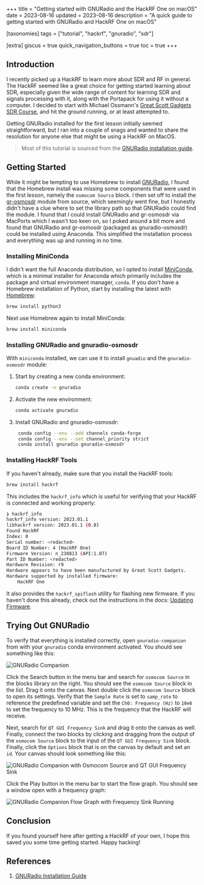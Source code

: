 +++
title = "Getting started with GNURadio and the HackRF One on macOS"
date = 2023-08-16
updated = 2023-08-16
description = "A quick guide to getting started with GNURadio and HackRF One on macOS"

[taxonomies]
tags = ["tutorial", "hackrf", "gnuradio", "sdr"]

[extra]
giscus = true
quick_navigation_buttons = true
toc = true
+++

## Introduction

I recently picked up a HackRF to learn more about SDR and RF in general. The HackRF seemed like a great choice for
getting started learning about SDR, especially given the wide range of content for learning SDR and signals processing
with it, along with the Portapack for using it without a computer. I decided to start with Michael
Ossmann's [Great Scott Gadgets SDR Course](https://greatscottgadgets.com/sdr/), and hit the ground running, or at least
attempted to.

Getting GNURadio installed for the first lesson initially seemed straightforward, but I ran into a couple of snags and
wanted to share the resolution for anyone else that might be using a HackRF on MacOS.

> Most of this tutorial is sourced from
> the [GNURadio installation guide](https://wiki.gnuradio.org/index.php?title=CondaInstall).

## Getting Started

While it might be tempting to use Homebrew to install [GNURadio](https://gnuradio.org), I found that the Homebrew
install was missing some components that were used in the first lesson, namely the `osmocom Source` block. I then set
off to install the [gr-osmosdr](https://osmocom.org/projects/gr-osmosdr/wiki/GrOsmoSDR) module from source, which
seemingly went fine, but I honestly didn't have a clue
where to set the library path so that GNURadio could find the module. I found that I could install GNURadio and
gr-osmosdr via MacPorts which I wasn't too keen on, so I poked around a bit more and found that GNURadio and gr-osmosdr 
(packaged as gnuradio-osmosdr) could be installed using Anaconda. This simplified the installation process and everything 
was up and running in no time.

### Installing MiniConda

I didn't want the full Anaconda distribution, so I opted to
install [MiniConda](https://docs.conda.io/en/latest/miniconda.html), which is a minimal installer for Anaconda which
primarily
includes the package and virtual environment manager, `conda`. If you don't have a Homebrew installation of Python,
start
by installing the latest with [Homebrew](https://brew.sh):

```bash
brew install python3
```

Next use Homebrew again to install MiniConda:

```bash
brew install miniconda
```

### Installing GNURadio and gnuradio-osmosdr

With `miniconda` installed, we can use it to install `gnuadio` and the `gnuradio-osmosdr` module:

1. Start by creating a new conda environment:

    ```bash
    conda create -n gnuradio
    ```

2. Activate the new environment:

    ```bash
    conda activate gnuradio
    ```

3. Install GNURadio and gnuradio-osmosdr:

    ```bash
     conda config --env --add channels conda-forge
     conda config --env --set channel_priority strict
     conda install gnuradio gnuradio-osmosdr
     ```

### Installing HackRF Tools

If you haven't already, make sure that you install the HackRF tools:

```bash
brew install hackrf
```

This includes the `hackrf_info` which is useful for verifying that your HackRF is connected and working properly:

```bash
❯ hackrf_info
hackrf_info version: 2023.01.1
libhackrf version: 2023.01.1 (0.8)
Found HackRF
Index: 0
Serial number: <redacted>
Board ID Number: 4 (HackRF One)
Firmware Version: n_230813 (API:1.07)
Part ID Number: <redacted>
Hardware Revision: r9
Hardware appears to have been manufactured by Great Scott Gadgets.
Hardware supported by installed firmware:
    HackRF One
```

It also provides the `hackrf_spiflash` utility for flashing new firmware. If you haven't done this already, check out
the instructions in the docs: [Updating Firmware](https://hackrf.readthedocs.io/en/latest/updating_firmware.html).

## Trying Out GNURadio

To verify that everything is installed correctly, open `gnuradio-companion` from with your `gnuradio` conda environment
activated. You should see something like this:

![GNURadio Companion](/img/hackrf-on-macos/gnuradio-companion.png)

Click the Search button in the menu bar and search for `osmocom Source` in the blocks library on the right. You should
see the `osmocom Source` block in the list. Drag it onto the canvas. Next double click the `osmocom Source` block to
open
its settings. Verify that the `Sample Rate` is set to `samp_rate` to reference the predefined variable and set the
`Ch0: Frequency (Hz)` to `10e6` to set the frequency to 10 MHz. This is the frequency that the HackRF will receive.

Next, search for `QT GUI Frequency Sink` and drag it onto the canvas as well. Finally, connect the two blocks by
clicking and dragging from the output of the `osmocom Source` block to the input of the `QT GUI Frequency Sink` block.
Finally, click the `Options` block that is on the canvas by default and set an `id`. Your canvas should look something
like this:

![GNURadio Companion with Osmocom Source and QT GUI Frequency Sink](/img/hackrf-on-macos/gnuradio-companion-with-source.png)

Click the Play button in the menu bar to start the flow graph. You should see a window open with a frequency graph:

![GNURadio Companion Flow Graph with Frequency Sink Running](/img/hackrf-on-macos/gnuradio-frequency-sink.gif)

## Conclusion

If you found yourself here after getting a HackRF of your own, I hope this saved you some time getting started. Happy
hacking!

## References

1. [GNURadio Installation Guide](https://wiki.gnuradio.org/index.php?title=CondaInstall)

